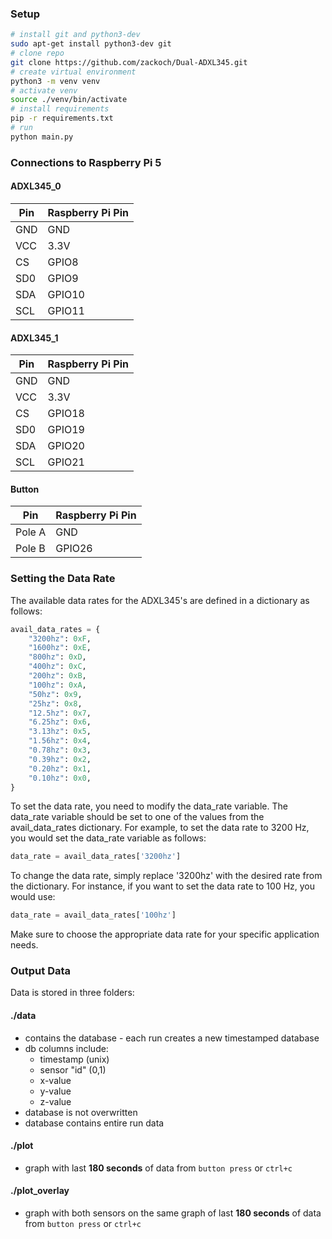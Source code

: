 ### Setup

```bash
# install git and python3-dev
sudo apt-get install python3-dev git
# clone repo
git clone https://github.com/zackoch/Dual-ADXL345.git
# create virtual environment
python3 -m venv venv
# activate venv
source ./venv/bin/activate
# install requirements
pip -r requirements.txt
# run
python main.py
```

### Connections to Raspberry Pi 5

#### ADXL345_0

| Pin  | Raspberry Pi Pin |
|------|------------------|
| GND  | GND              |
| VCC  | 3.3V             |
| CS   | GPIO8            |
| SD0  | GPIO9            |
| SDA  | GPIO10           |
| SCL  | GPIO11           |

#### ADXL345_1

| Pin  | Raspberry Pi Pin |
|------|------------------|
| GND  | GND              |
| VCC  | 3.3V             |
| CS   | GPIO18           |
| SD0  | GPIO19           |
| SDA  | GPIO20           |
| SCL  | GPIO21           |

#### Button

| Pin    | Raspberry Pi Pin |
|--------|------------------|
| Pole A | GND              |
| Pole B | GPIO26           |

### Setting the Data Rate

The available data rates for the ADXL345's are defined in a dictionary as follows:

```python
avail_data_rates = {
    "3200hz": 0xF,
    "1600hz": 0xE,
    "800hz": 0xD,
    "400hz": 0xC,
    "200hz": 0xB,
    "100hz": 0xA,
    "50hz": 0x9,
    "25hz": 0x8,
    "12.5hz": 0x7,
    "6.25hz": 0x6,
    "3.13hz": 0x5,
    "1.56hz": 0x4,
    "0.78hz": 0x3,
    "0.39hz": 0x2,
    "0.20hz": 0x1,
    "0.10hz": 0x0,
}
```
To set the data rate, you need to modify the data_rate variable. The data_rate variable should be set to one of the values from the avail_data_rates dictionary. For example, to set the data rate to 3200 Hz, you would set the data_rate variable as follows:

```python
data_rate = avail_data_rates['3200hz']
```
To change the data rate, simply replace '3200hz' with the desired rate from the dictionary. For instance, if you want to set the data rate to 100 Hz, you would use:
```python
data_rate = avail_data_rates['100hz']
```
Make sure to choose the appropriate data rate for your specific application needs.

### Output Data
Data is stored in three folders:
#### ./data
- contains the database - each run creates a new timestamped database
- db columns include:
    - timestamp (unix)
    - sensor "id" (0,1)
    - x-value
    - y-value
    - z-value
- database is not overwritten
- database contains entire run data
#### ./plot
- graph with last **180 seconds** of data from `button press` or `ctrl+c`
#### ./plot_overlay
- graph with both sensors on the same graph of last **180 seconds** of data from `button press` or `ctrl+c`

